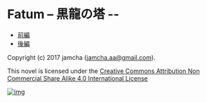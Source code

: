 

# Fatum &#x2013; 黒龍の塔 --

-   [前編](https://github.com/jamcha-aa/TowerofThem/blob/another/articles/01.md)
-   [後編](https://github.com/jamcha-aa/TowerofThem/blob/another/articles/02.md)

Copyright (c) 2017 jamcha (jamcha.aa@gmail.com).  

This novel is licensed under the [Creative Commons Attribution Non Commercial Share Alike 4.0 International License](http://creativecommons.org/licenses/by-nc-sa/4.0/deed)  

[![img](http://i.creativecommons.org/l/by-nc-sa/4.0/88x31.png)](http://creativecommons.org/licenses/by-nc-sa/4.0/deed)  

